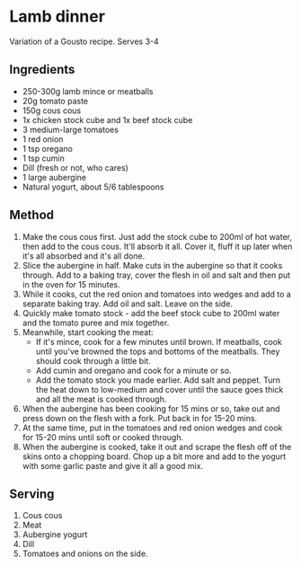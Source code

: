 # Lamb dinner

Variation of a Gousto recipe. Serves 3-4

## Ingredients

- 250-300g lamb mince or meatballs
- 20g tomato paste
- 150g cous cous
- 1x chicken stock cube and 1x beef stock cube
- 3 medium-large tomatoes
- 1 red onion
- 1 tsp oregano
- 1 tsp cumin
- Dill (fresh or not, who cares)
- 1 large aubergine
- Natural yogurt, about 5/6 tablespoons


## Method

1. Make the cous cous first. Just add the stock cube to 200ml of hot water, then add to the cous cous. It'll absorb it all. Cover it, fluff it up later when it's all absorbed and it's all done.
2. Slice the aubergine in half. Make cuts in the aubergine so that it cooks through. Add to a baking tray, cover the flesh in oil and salt and then put in the oven for 15 minutes.
3. While it cooks, cut the red onion and tomatoes into wedges and add to a separate baking tray. Add oil and salt. Leave on the side.
4. Quickly make tomato stock - add the beef stock cube to 200ml water and the tomato puree and mix together.
5. Meanwhile, start cooking the meat:
    - If it's mince, cook for a few minutes until brown. If meatballs, cook until you've browned the tops and bottoms of the meatballs. They should cook through a little bit.
    - Add cumin and oregano and cook for a minute or so.
    - Add the tomato stock you made earlier. Add salt and peppet. Turn the heat down to low-medium and cover until the sauce goes thick and all the meat is cooked through.
6. When the aubergine has been cooking for 15 mins or so, take out and press down on the flesh with a fork. Put back in for 15-20 mins.
7. At the same time, put in the tomatoes and red onion wedges and cook for 15-20 mins until soft or cooked through.
8. When the aubergine is cooked, take it out and scrape the flesh off of the skins onto a chopping board. Chop up a bit more and add to the yogurt with some garlic paste and give it all a good mix.

## Serving

1. Cous cous
2. Meat
3. Aubergine yogurt
4. Dill
5. Tomatoes and onions on the side.